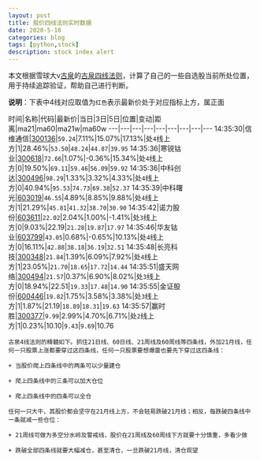 ```yaml
---
layout: post
title: 股价四线法则实时数据
date: 2020-5-10
categories: blog
tags: [python,stock]
description: stock index alert
---
```



本文根据雪球大v[古泉](https://xueqiu.com/u/7148646888)的[古泉四线法则](https://xueqiu.com/7148646888/130498192)，计算了自己的一些自选股当前所处位置，用于持续追踪验证，帮助自己进行判断。

**说明**：下表中4线对应取值为`红色`表示最新价处于对应指标上方，属正面

时间|名称|代码|最新价|当日|3日|5日|位置|变动|距离|ma21|ma60|ma21w|ma60w
---|---|---|---|---|---|---|---|---
14:35:30|信维通信|[300136](https://xueqiu.com/S/SZ300136)|`59.24`|7.11%|15.07%|17.13%|处`4`线上方|1|28.46%|`53.50`|`48.24`|`44.87`|`39.95`
14:35:36|寒锐钴业|[300618](https://xueqiu.com/S/SZ300618)|`72.66`|1.07%|-0.36%|15.34%|处`4`线上方|0|19.50%|`69.11`|`59.46`|`56.09`|`59.92`
14:35:36|中科创达|[300496](https://xueqiu.com/S/SZ300496)|`98.29`|1.33%|3.32%|4.33%|处`4`线上方|0|40.94%|`95.53`|`74.73`|`69.38`|`52.37`
14:35:39|中科曙光|[603019](https://xueqiu.com/S/SH603019)|`46.55`|4.89%|8.85%|9.88%|处`4`线上方|1|21.29%|`45.81`|`41.32`|`38.70`|`30.90`
14:35:42|诺力股份|[603611](https://xueqiu.com/S/SH603611)|`22.02`|2.04%|1.00%|-1.41%|处`3`线上方|0|9.03%|22.19|`21.28`|`19.87`|`17.97`
14:35:46|华友钴业|[603799](https://xueqiu.com/S/SH603799)|`43.05`|0.68%|-0.65%|10.13%|处`4`线上方|0|16.11%|`42.88`|`38.18`|`36.19`|`32.51`
14:35:48|长亮科技|[300348](https://xueqiu.com/S/SZ300348)|`21.84`|1.39%|6.09%|7.92%|处`4`线上方|1|23.05%|`21.70`|`18.65`|`17.72`|`14.44`
14:35:51|盛天网络|[300494](https://xueqiu.com/S/SZ300494)|`21.57`|0.37%|6.90%|8.02%|处`3`线上方|0|18.94%|22.51|`19.33`|`17.48`|`14.90`
14:35:55|金证股份|[600446](https://xueqiu.com/S/SH600446)|`19.82`|1.75%|3.58%|3.38%|处`3`线上方|1|1.87%|21.19|`18.89`|`18.31`|`19.63`
14:35:57|赢时胜|[300377](https://xueqiu.com/S/SZ300377)|`9.99`|2.99%|4.70%|6.71%|处`2`线上方|1|0.23%|10.10|`9.43`|`9.69`|10.76

```
古泉4线法则的精髓如下。抓住21日线、60日线、21周线及60周线等四条线，外加21月线，任何一只股票上涨都要穿过这四条线，任何一只股票要想爆雷也要先下穿过这四条线：

+ 当股价爬上四条线中的两条可以少量建仓

+ 爬上四条线中的三条可以加大仓位

+ 爬上四条线中的四条可以全仓

任何一只大牛，其股价都会坚守在21月线上方，不会轻易跌破21月线；相反，每跌破四条线中一条就减一些仓位：

+ 21周线可做为多空分水岭及警戒线，股价在21周线及60周线下方就要十分慎重，多看少做

+ 跌破全部四条线就要大幅减仓，甚至清仓，一旦跌破21月线，清仓观望
```